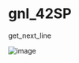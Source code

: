 # gnl_42SP
 get_next_line

![image](https://user-images.githubusercontent.com/99855085/173447785-e092bf77-b3f0-4998-a699-80ab119037cc.png)

